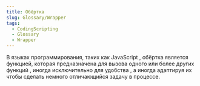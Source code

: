 ```yaml
---
title: Обёртка
slug: Glossary/Wrapper
tags:
  - CodingScripting
  - Glossary
  - Wrapper
---
```


В языках программирования, таких как JavaScript , обёртка является функцией, которая предназначена для вызова одного или более других функций , иногда исключительно для удобства , а иногда адаптируя их чтобы сделать немного отличающийся задачу в процессе.
